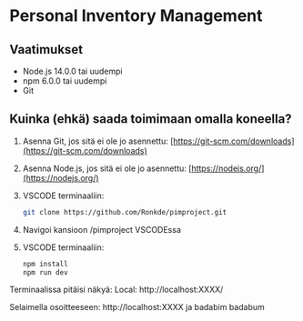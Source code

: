 # Personal Inventory Management

## Vaatimukset

- Node.js 14.0.0 tai uudempi
- npm 6.0.0 tai uudempi
- Git

## Kuinka (ehkä) saada toimimaan omalla koneella?

1. Asenna Git, jos sitä ei ole jo asennettu:
   [https://git-scm.com/downloads](https://git-scm.com/downloads)

2. Asenna Node.js, jos sitä ei ole jo asennettu:
   [https://nodejs.org/](https://nodejs.org/)

3. VSCODE terminaaliin:
   ```sh
   git clone https://github.com/Ronkde/pimproject.git   

4. Navigoi kansioon /pimproject VSCODEssa
5. VSCODE terminaaliin:
   ```sh
   npm install
   npm run dev

Terminaalissa pitäisi näkyä:
Local:   http://localhost:XXXX/

Selaimella osoitteeseen: http://localhost:XXXX ja badabim badabum
